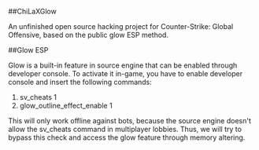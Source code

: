 ##ChiLaXGlow

An unfinished open source hacking project for Counter-Strike: Global Offensive, based on the public glow ESP method. 

##Glow ESP

Glow is a built-in feature in source engine that can be enabled through developer console.
To activate it in-game, you have to enable developer console and insert the following commands:

1. sv_cheats 1
2. glow_outline_effect_enable 1

This will only work offline against bots, because the source engine doesn't allow the sv_cheats command in multiplayer lobbies. 
Thus, we will try to bypass this check and access the glow feature through memory altering. 